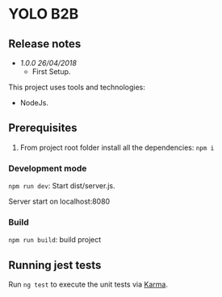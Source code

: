 # YOLO B2B

## Release notes

* *1.0.0 26/04/2018*
  * First Setup.

This project uses tools and technologies:

* NodeJs.

## Prerequisites

1. From project root folder install all the dependencies: `npm i`

### Development mode

`npm run dev`: Start dist/server.js.

Server start on localhost:8080

### Build

`npm run build`: build project

## Running jest tests

Run `ng test` to execute the unit tests via [Karma](https://karma-runner.github.io).
